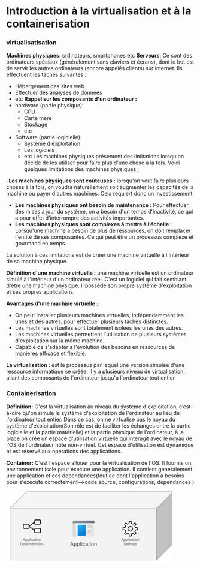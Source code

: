 # Introduction à la virtualisation et à la containerisation

### virtualisatisation 

**Machines physiques**: ordinateurs, smartphones etc
**Serveurs**: Ce sont des ordinateurs spéciaux (généralement sans claviers et écrans), dont le but est de servir les autres ordinateurs (encore appelés clients) sur internet. Ils effectuent les tâches suivantes : 
- Hébergement des sites web
- Effectuer des analyses de données
- etc
**Rappel sur les composants d'un ordinateur :**
- hardware (partie physique):
   - CPU
   - Carte mère 
   - Stockage
   - etc
- Software (partie logicielle):
    - Système d'exploitation
    - Les logiciels
    - etc 
Les machines physiques présentent des limitations lorsqu'on décide de les utiliser pour faire plus d'une chose à la fois. Voici quelques limitations des machines physiques :

-**Les machines physiques sont coûteuses :** lorsqu'on veut faire plusieurs choses à la fois, on voudra naturellement soit augmenter les capacités de la machine ou payer d'autres machines. Cela requiert donc un investissement
- **Les machines physiques ont besoin de maintenance :** Pour effectuer des mises à jour du système, on a besoin d'un temps d'inactivité, ce qui a pour effet d'interrompre des activités importantes.
- **Les machines physiques sont complexes à mettre à l’échelle :** Lorsqu'une machine a besoin de plus de ressources, on doit remplacer l'entité de ses composantes. Ce qui peut être un processus complexe et gourmand en temps.

La solution à ces limitations est de créer une machine virtuelle à l'intérieur de sa machine physique.

**Définition d'une machine virtuelle :** une machine virtuelle est un ordinateur simulé à l'intérieur d'un ordinateur réel. C'est un logiciel qui fait semblant d'être une machine physique. Il possède son propre système d'exploitation et ses propres applications.

**Avantages d'une machine virtuelle :**
- On peut installer plusieurs machines virtuelles, indépendamment les unes et des autres, pour effectuer plusieurs tâches distinctes.
- Les machines virtuelles sont totalement isolées les unes des autres.
- Les machines virtuelles permettent l'utilisation de plusieurs systèmes d'exploitation sur la même machine.
- Capable de s'adapter a l'evolution des besoins en ressources de manieres efficace et flexible.

**La virtualisation :** est le processus par lequel une version simulée d'une ressource informatique se créée. Il y a plusieurs niveau de virtualisation, allant des composants de l'ordinateur jusqu'a l'ordinateur tout entier

### Containerisation

**Definition:** C'est la virtualisation au niveau du système d'exploitation, c’est-à-dire qu'on simule le système d'exploitation de l'ordinateur au lieu de l'ordinateur tout entier. Dans ce cas, on ne virtualise pas le noyau du système d'exploitation(Son rôle est de faciliter les échanges entre la partie logicielle et la partie matérielle) et la partie physique de l'ordinateur, à la place on crée un espace d'utilisation virtuelle qui interagit avec le noyau de l'OS de l'ordinateur hôte non-virtuel. Cet espace d'utilisation est dynamique et est réservé aux opérations des applications.

**Container:** C'est l'espace allouer pour la virtualisation de l'OS. Il fournis un environnement isole pour execute une application. Il contient generalement une application et ces dependances(tout ce dont l'application a besoins pour s'execute correctement-->code source, configurations, dependances )

![Alt text](https://github.com/roguelogan10/images/blob/main/docker_container.png "Docker container")

 
